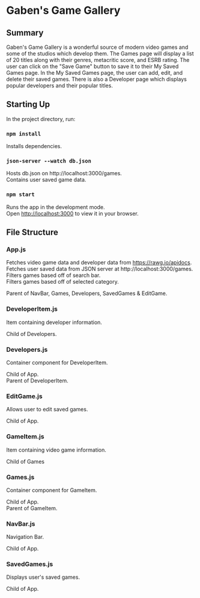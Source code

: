 # Gaben's Game Gallery

## Summary

Gaben's Game Gallery is a wonderful source of modern video games and some of the studios which develop them. The Games page will display a list of 20 titles along with their genres, metacritic score, and ESRB rating. The user can click on the "Save Game" button to save it to their My Saved Games page. In the My Saved Games page, the user can add, edit, and delete their saved games. There is also a Developer page which displays popular developers and their popular titles.

## Starting Up

In the project directory, run:

### `npm install`

Installs dependencies.

### `json-server --watch db.json`

Hosts db.json on http://localhost:3000/games. \
Contains user saved game data.

### `npm start`

Runs the app in the development mode.\
Open [http://localhost:3000](http://localhost:3001) to view it in your browser.


## File Structure

### App.js

Fetches video game data and developer data from https://rawg.io/apidocs. \
Fetches user saved data from JSON server at http://localhost:3000/games. \
Filters games based off of search bar. \
Filters games based off of selected category. 

Parent of NavBar, Games, Developers, SavedGames & EditGame.

### DeveloperItem.js

Item containing developer information.

Child of Developers.

### Developers.js

Container component for DeveloperItem.

Child of App. \
Parent of DeveloperItem.

### EditGame.js

Allows user to edit saved games.

Child of App.

### GameItem.js

Item containing video game information.

Child of Games

### Games.js

Container component for GameItem. 

Child of App. \
Parent of GameItem.

### NavBar.js

Navigation Bar.

Child of App.

### SavedGames.js

Displays user's saved games.

Child of App.

